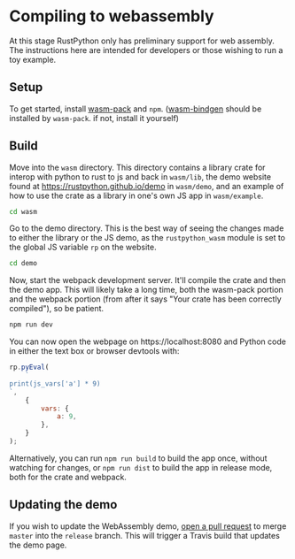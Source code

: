 # Compiling to webassembly

At this stage RustPython only has preliminary support for web assembly. The
instructions here are intended for developers or those wishing to run a toy
example.

## Setup

To get started, install
[wasm-pack](https://rustwasm.github.io/wasm-pack/installer/) and `npm`.
([wasm-bindgen](https://rustwasm.github.io/wasm-bindgen/whirlwind-tour/basic-usage.html)
should be installed by `wasm-pack`. if not, install it yourself)

## Build

Move into the `wasm` directory. This directory contains a library crate for
interop with python to rust to js and back in `wasm/lib`, the demo website found
at https://rustpython.github.io/demo in `wasm/demo`, and an example of how to
use the crate as a library in one's own JS app in `wasm/example`.

```sh
cd wasm
```

Go to the demo directory. This is the best way of seeing the changes made to
either the library or the JS demo, as the `rustpython_wasm` module is set to the
global JS variable `rp` on the website.

```sh
cd demo
```

Now, start the webpack development server. It'll compile the crate and then the
demo app. This will likely take a long time, both the wasm-pack portion and the
webpack portion (from after it says "Your crate has been correctly compiled"),
so be patient.

```sh
npm run dev
```

You can now open the webpage on https://localhost:8080 and Python code in either
the text box or browser devtools with:

```js
rp.pyEval(
    `
print(js_vars['a'] * 9)
`,
    {
        vars: {
            a: 9,
        },
    }
);
```

Alternatively, you can run `npm run build` to build the app once, without
watching for changes, or `npm run dist` to build the app in release mode, both
for the crate and webpack.

## Updating the demo

If you wish to update the WebAssembly demo,
[open a pull request](https://github.com/RustPython/RustPython/compare/release...master)
to merge `master` into the `release` branch. This will trigger a Travis build
that updates the demo page.
